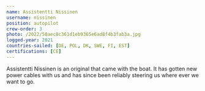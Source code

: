 ```yaml
---
name: Assistentti Nissinen
username: nissinen
position: autopilot
crew-order: 3
photo: /2022/50aec8c361d1eb9365e6ad8f4b3fab3a.jpg
logged-year: 2021
countries-sailed: [DE, POL, DK, SWE, FI, EST]
certifications: [CE]
---
```

Assistentti Nissinen is an original that came with the boat. It has gotten new power cables with us and has since been reliably steering us where ever we want to go.